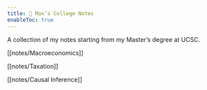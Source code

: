 ```yaml
---
title: 📓 Max’s College Notes
enableToc: true
---
```


A collection of my notes starting from my Master’s degree at UCSC.

[[notes/Macroeconomics]]

[[notes/Taxation]]

[[notes/Causal Inference]]

